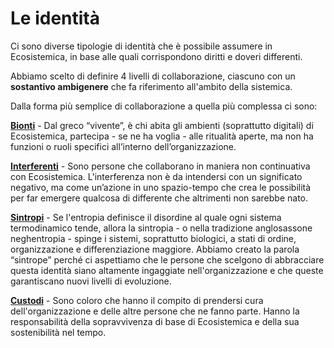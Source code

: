 # Le identità

Ci sono diverse tipologie di identità che è possibile assumere in Ecosistemica, in base alle quali corrispondono diritti e doveri differenti.&#x20;

Abbiamo scelto di definire 4 livelli di collaborazione, ciascuno con un **sostantivo ambigenere** che fa riferimento all'ambito della sistemica.

Dalla forma più semplice di collaborazione a quella più complessa ci sono:

[**Bionti**](bionti.md) - Dal greco “vivente”, è chi abita gli ambienti (soprattutto digitali) di Ecosistemica, partecipa - se ne ha voglia - alle ritualità aperte, ma non ha funzioni o ruoli specifici all’interno dell’organizzazione.&#x20;

[**Interferenti**](interferenti.md) - Sono persone che collaborano in maniera non continuativa con Ecosistemica. L'interferenza non è da intendersi con un significato negativo, ma come un’azione in uno spazio-tempo che crea le possibilità per far emergere qualcosa di differente che altrimenti non sarebbe nato.

[**Sintropi**](sintropi.md) - Se l'entropia definisce il disordine al quale ogni sistema termodinamico tende, allora la sintropia - o nella tradizione anglosassone neghentropia - spinge i sistemi, soprattutto biologici, a stati di ordine, organizzazione e differenziazione maggiore. Abbiamo creato la parola “sintrope” perché ci aspettiamo che le persone che scelgono di abbracciare questa identità siano altamente ingaggiate nell'organizzazione e che queste garantiscano nuovi livelli di evoluzione.

[**Custodi**](custodi.md) - Sono coloro che hanno il compito di prendersi cura dell'organizzazione e delle altre persone che ne fanno parte. Hanno la responsabilità della sopravvivenza di base di Ecosistemica e della sua sostenibilità nel tempo.







